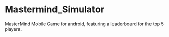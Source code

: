 # Mastermind_Simulator
MasterMind Mobile Game for android, featuring a leaderboard for the top 5 players.
